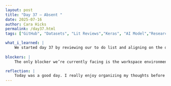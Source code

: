 ```yaml
---
layout: post
title: "Day 37 – Absent "
date: 2025-07-16
author: Cara Hicks
permalink: /day37.html
tags: ["GitHub", "Datasets", "Lit Reviews","Keras", "AI Model","Research Paper"]

what_i_learned: |
    We started day 37 by reviewing our to do list and aligning on the day's goals. The first task was creating a visual diagram of our methodology structure, both to clarify our process for the research paper and to present at the end-of-year symposium. After lunch, we created a detailed table to document all seven datasets we’ve worked with, including the dataset name, metadata columns, sample size, and source link. This helped organize our approach and supported the beginning of our methodology section. As usual, we ended the with our daily blog post.
    
blockers: |
    The only blocker we’re currently facing is the workspace environment. The walls in the room are thin, so we can hear not only the other research group but also noise from other programs in the building. It often gets loud and distracting, which makes it difficult to stay focused.

reflection: |
    Today was a good day. I really enjoy organizing my thoughts before writing, so I appreciated that we created both the methodology diagram and the dataset table, they’ll definitely make the writing process easier. I’m mentally preparing for tomorrow’s workshop; I’m not exactly excited about it, but I know it’ll be helpful for improving our paper. It’s hard to believe we only have about two weeks left, the time has gone by so fast.
---
```

